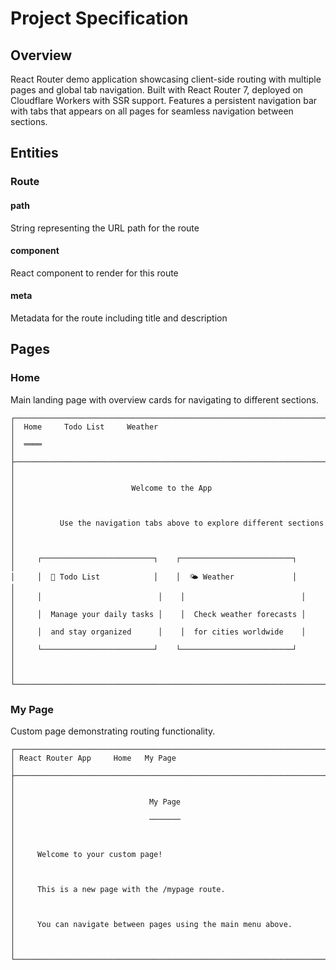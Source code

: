 # Project Specification

## Overview

React Router demo application showcasing client-side routing with multiple pages and global tab navigation. Built with React Router 7, deployed on Cloudflare Workers with SSR support. Features a persistent navigation bar with tabs that appears on all pages for seamless navigation between sections.

## Entities

### Route

#### path
String representing the URL path for the route

#### component
React component to render for this route

#### meta
Metadata for the route including title and description

## Pages

### Home

Main landing page with overview cards for navigating to different sections.

```
┌────────────────────────────────────────────────────────────────────────────┐
│  Home     Todo List     Weather                                            │
│  ════                                                                      │
├────────────────────────────────────────────────────────────────────────────┤
│                                                                            │
│                          Welcome to the App                                │
│                                                                            │
│          Use the navigation tabs above to explore different sections       │
│                                                                            │
│     ┌─────────────────────────┐    ┌─────────────────────────┐           │
│     │  📝 Todo List            │    │  🌤️ Weather             │           │
│     │                          │    │                          │           │
│     │  Manage your daily tasks │    │  Check weather forecasts │           │
│     │  and stay organized      │    │  for cities worldwide    │           │
│     └─────────────────────────┘    └─────────────────────────┘           │
│                                                                            │
└────────────────────────────────────────────────────────────────────────────┘
```

### My Page

Custom page demonstrating routing functionality.

```
┌────────────────────────────────────────────────────────────────────────────┐
│ React Router App     Home   My Page                                       │
├────────────────────────────────────────────────────────────────────────────┤
│                                                                            │
│                              My Page                                       │
│                              ───────                                       │
│                                                                            │
│     Welcome to your custom page!                                           │
│                                                                            │
│     This is a new page with the /mypage route.                           │
│                                                                            │
│     You can navigate between pages using the main menu above.             │
│                                                                            │
└────────────────────────────────────────────────────────────────────────────┘
```
